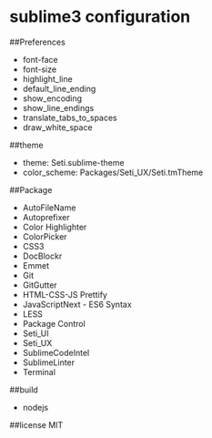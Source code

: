 # sublime3 configuration
##Preferences
- font-face
- font-size
- highlight_line
- default_line_ending
- show_encoding
- show_line_endings
- translate_tabs_to_spaces
- draw_white_space

##theme
- theme: Seti.sublime-theme
- color_scheme: Packages/Seti_UX/Seti.tmTheme

##Package
- AutoFileName
- Autoprefixer
- Color Highlighter
- ColorPicker
- CSS3
- DocBlockr
- Emmet
- Git
- GitGutter
- HTML-CSS-JS Prettify
- JavaScriptNext - ES6 Syntax
- LESS
- Package Control
- Seti_UI
- Seti_UX
- SublimeCodeIntel
- SublimeLinter
- Terminal

##build
- nodejs

##license
MIT
